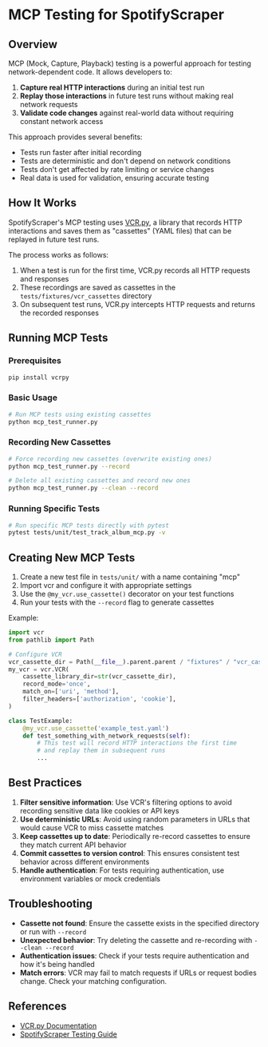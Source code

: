 # MCP Testing for SpotifyScraper

## Overview

MCP (Mock, Capture, Playback) testing is a powerful approach for testing network-dependent code. It allows developers to:

1. **Capture real HTTP interactions** during an initial test run
2. **Replay those interactions** in future test runs without making real network requests
3. **Validate code changes** against real-world data without requiring constant network access

This approach provides several benefits:
- Tests run faster after initial recording
- Tests are deterministic and don't depend on network conditions
- Tests don't get affected by rate limiting or service changes
- Real data is used for validation, ensuring accurate testing

## How It Works

SpotifyScraper's MCP testing uses [VCR.py](https://vcrpy.readthedocs.io/), a library that records HTTP interactions and saves them as "cassettes" (YAML files) that can be replayed in future test runs.

The process works as follows:

1. When a test is run for the first time, VCR.py records all HTTP requests and responses
2. These recordings are saved as cassettes in the `tests/fixtures/vcr_cassettes` directory
3. On subsequent test runs, VCR.py intercepts HTTP requests and returns the recorded responses

## Running MCP Tests

### Prerequisites

```bash
pip install vcrpy
```

### Basic Usage

```bash
# Run MCP tests using existing cassettes
python mcp_test_runner.py
```

### Recording New Cassettes

```bash
# Force recording new cassettes (overwrite existing ones)
python mcp_test_runner.py --record

# Delete all existing cassettes and record new ones
python mcp_test_runner.py --clean --record
```

### Running Specific Tests

```bash
# Run specific MCP tests directly with pytest
pytest tests/unit/test_track_album_mcp.py -v
```

## Creating New MCP Tests

1. Create a new test file in `tests/unit/` with a name containing "mcp"
2. Import vcr and configure it with appropriate settings
3. Use the `@my_vcr.use_cassette()` decorator on your test functions
4. Run your tests with the `--record` flag to generate cassettes

Example:

```python
import vcr
from pathlib import Path

# Configure VCR
vcr_cassette_dir = Path(__file__).parent.parent / "fixtures" / "vcr_cassettes"
my_vcr = vcr.VCR(
    cassette_library_dir=str(vcr_cassette_dir),
    record_mode='once',
    match_on=['uri', 'method'],
    filter_headers=['authorization', 'cookie'],
)

class TestExample:
    @my_vcr.use_cassette('example_test.yaml')
    def test_something_with_network_requests(self):
        # This test will record HTTP interactions the first time
        # and replay them in subsequent runs
        ...
```

## Best Practices

1. **Filter sensitive information**: Use VCR's filtering options to avoid recording sensitive data like cookies or API keys
2. **Use deterministic URLs**: Avoid using random parameters in URLs that would cause VCR to miss cassette matches
3. **Keep cassettes up to date**: Periodically re-record cassettes to ensure they match current API behavior
4. **Commit cassettes to version control**: This ensures consistent test behavior across different environments
5. **Handle authentication**: For tests requiring authentication, use environment variables or mock credentials

## Troubleshooting

- **Cassette not found**: Ensure the cassette exists in the specified directory or run with `--record`
- **Unexpected behavior**: Try deleting the cassette and re-recording with `--clean --record`
- **Authentication issues**: Check if your tests require authentication and how it's being handled
- **Match errors**: VCR may fail to match requests if URLs or request bodies change. Check your matching configuration.

## References

- [VCR.py Documentation](https://vcrpy.readthedocs.io/)
- [SpotifyScraper Testing Guide](README_TESTING.md)